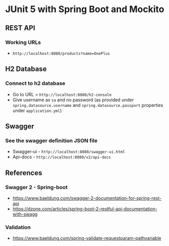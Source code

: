 # JUnit 5 with Spring Boot and Mockito

## REST API

### Working URLs

* `http://localhost:8080/products?name=OnePlus` 

## H2 Database

### Connect to h2 database

* Go to URL > `http://localhost:8080/h2-console`
* Give username as `sa` and no password (as provided under `spring.datasource.username` and `spring.datasource.passport` properties under `application.yml`)

## Swagger

### See the swagger definition JSON file

* Swagger-ui - `http://localhost:8080/swagger-ui.html`
* Api-docs - `http://localhost:8080/v2/api-docs`

## References

### Swagger 2 - Spring-boot

* https://www.baeldung.com/swagger-2-documentation-for-spring-rest-api
* https://dzone.com/articles/spring-boot-2-restful-api-documentation-with-swagg

### Validation

* https://www.baeldung.com/spring-validate-requestparam-pathvariable
